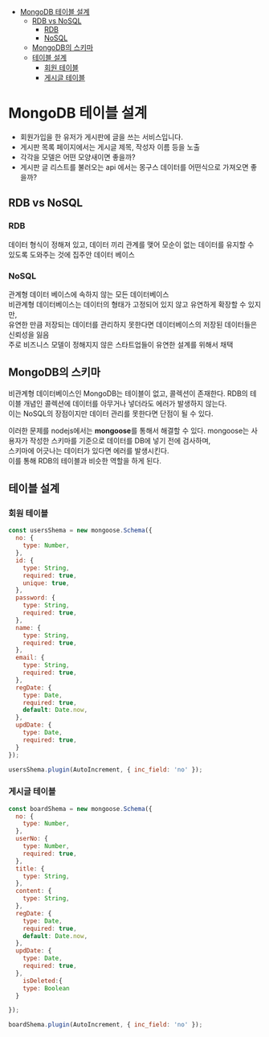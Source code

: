 <!-- TOC -->

- [MongoDB 테이블 설계](#mongodb-%ED%85%8C%EC%9D%B4%EB%B8%94-%EC%84%A4%EA%B3%84)
  - [RDB vs NoSQL](#rdb-vs-nosql)
    - [RDB](#rdb)
    - [NoSQL](#nosql)
  - [MongoDB의 스키마](#mongodb%EC%9D%98-%EC%8A%A4%ED%82%A4%EB%A7%88)
  - [테이블 설계](#%ED%85%8C%EC%9D%B4%EB%B8%94-%EC%84%A4%EA%B3%84)
    - [회원 테이블](#%ED%9A%8C%EC%9B%90-%ED%85%8C%EC%9D%B4%EB%B8%94)
    - [게시글 테이블](#%EA%B2%8C%EC%8B%9C%EA%B8%80-%ED%85%8C%EC%9D%B4%EB%B8%94)

<!-- /TOC -->

# MongoDB 테이블 설계
- 회원가입을 한 유저가 게시판에 글을 쓰는 서비스입니다.  
- 게시판 목록 페이지에서는 게시글 제목, 작성자 이름 등을 노출  
- 각각을 모델은 어떤 모양새이면 좋을까?
- 게시판 글 리스트를 불러오는 api 에서는 몽구스 데이터를 어떤식으로 가져오면 좋을까?

## RDB vs NoSQL
### RDB
데이터 형식이 정해져 있고, 데이터 끼리 관계를 맺어 모순이 없는 데이터를 유지할 수 있도록 도와주는 것에 집주안 데이터 베이스

### NoSQL
관계형 데이터 베이스에 속하지 않는 모든 데이터베이스  
비관계형 데이터베이스는 데이터의 형태가 고정되어 있지 않고 유연하게 확장할 수 있지만,  
유연한 만큼 저장되는 데이터를 관리하지 못한다면 데이터베이스의 저장된 데이터들은 신뢰성을 잃음  
주로 비즈니스 모델이 정해지지 않은 스타트업들이 유연한 설계를 위해서 채택  

## MongoDB의 스키마
비관계형 데이터베이스인 MongoDB는 테이블이 없고, 콜렉션이 존재한다.
RDB의 테이블 개념인 콜렉션에 데이터를 아무거나 넣더라도 에러가 발생하지 않는다.  
이는 NoSQL의 장점이지만 데이터 관리를 못한다면 단점이 될 수 있다.  

이러한 문제를 nodejs에서는 **mongoose**를 통해서 해결할 수 있다.
mongoose는 사용자가 작성한 스키마를 기준으로 데이터를 DB에 넣기 전에 검사하며,  
스키마에 어긋나는 데이터가 있다면 에러를 발생시킨다.  
이를 통해 RDB의 테이블과 비슷한 역할을 하게 된다.

## 테이블 설계
### 회원 테이블
``` javascript
const usersShema = new mongoose.Schema({
  no: {
    type: Number,
  },
  id: {
    type: String, 
    required: true,
    unique: true,
  },
  password: {
    type: String,
    required: true,
  },
  name: {
    type: String,
    required: true,
  },
  email: {
    type: String,
    required: true,
  },
  regDate: {
    type: Date,
    required: true,
    default: Date.now,
  },
  updDate: {
    type: Date,
    required: true,
  }
});

usersShema.plugin(AutoIncrement, { inc_field: 'no' });
```
### 게시글 테이블
``` javascript
const boardShema = new mongoose.Schema({
  no: {
    type: Number,
  },
  userNo: {
    type: Number, 
    required: true,
  },
  title: {
    type: String,
  },
  content: {
    type: String,
  },
  regDate: {
    type: Date,
    required: true,
    default: Date.now,
  },
  updDate: {
    type: Date,
    required: true,
  },
    isDeleted:{
    type: Boolean
  }

});

boardShema.plugin(AutoIncrement, { inc_field: 'no' });
```
